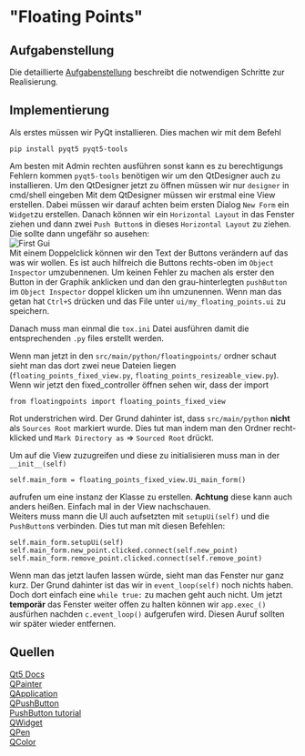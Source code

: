 # "Floating Points"

## Aufgabenstellung
Die detaillierte [Aufgabenstellung](TASK.md) beschreibt die notwendigen Schritte zur Realisierung.

## Implementierung
Als erstes müssen wir PyQt installieren.
Dies machen wir mit dem Befehl
```
pip install pyqt5 pyqt5-tools
```
Am besten mit Admin rechten ausführen sonst kann es zu berechtigungs Fehlern kommen
`pyqt5-tools` benötigen wir um den QtDesigner auch zu installieren.
Um den QtDesigner jetzt zu öffnen müssen wir nur `designer` in cmd/shell eingeben
Mit dem QtDesigner müssen wir erstmal eine View erstellen.
Dabei müssen wir darauf achten beim ersten Dialog `New Form` ein `Widget`zu erstellen.
Danach können wir ein `Horizontal Layout` in das Fenster ziehen und dann
zwei `Push Button`s in dieses `Horizontal Layout` zu ziehen.
Die sollte dann ungefähr so ausehen:  
![First Gui](imgs/FirstGui.jpg)  
Mit einem Doppelclick können wir den Text der Buttons verändern
auf das was wir wollen.
Es ist auch hilfreich die Buttons rechts-oben im `Object Inspector` 
umzubennenen. Um keinen Fehler zu machen als erster den Button
in der Graphik anklicken und dan den grau-hinterlegten `pushButton`
im `Object Inspector` doppel klicken um ihn umzunennen.
Wenn man das getan hat `Ctrl+S` drücken und das File unter `ui/my_floating_points.ui`
zu speichern.

Danach muss man einmal die `tox.ini` Datei ausführen damit die entsprechenden
`.py` files erstellt werden.

Wenn man jetzt in den `src/main/python/floatingpoints/` ordner schaut sieht man
das dort zwei neue Dateien liegen (`floating_points_fixed_view.py`, `floating_points_resizeable_view.py`).
Wenn wir jetzt den fixed_controller öffnen sehen wir, dass der import
```
from floatingpoints import floating_points_fixed_view
``` 
Rot understrichen wird. Der Grund dahinter ist, dass `src/main/python`
**nicht** als `Sources Root` markiert wurde. Dies tut man indem man
den Ordner recht-klicked und `Mark Directory as` => `Sourced Root` drückt.

Um auf die View zuzugreifen und diese zu initialisieren muss man in der `__init__(self)`
```
self.main_form = floating_points_fixed_view.Ui_main_form()
```
aufrufen um eine instanz der Klasse zu erstellen. **Achtung** diese kann auch anders heißen.
Einfach mal in der View nachschauen.  
Weiters muss mann die UI auch aufsetzten mit `setupUi(self)` und die
`PushButton`s verbinden. Dies tut man mit diesen Befehlen:
```
self.main_form.setupUi(self)
self.main_form.new_point.clicked.connect(self.new_point)
self.main_form.remove_point.clicked.connect(self.remove_point)
```

Wenn man das jetzt laufen lassen würde, sieht man das Fenster nur ganz kurz.
Der Grund dahinter ist das wir in `event_loop(self)` noch nichts haben.
Doch dort einfach eine `while true:` zu machen geht auch nicht.
Um jetzt **temporär** das Fenster weiter offen zu halten können
wir `app.exec_()` ausfürhen nachden `c.event_loop()` aufgerufen wird.
Diesen Auruf sollten wir später wieder entfernen.


## Quellen
[Qt5 Docs](http://doc.qt.io/qt-5/)  
[QPainter](http://doc.qt.io/qt-5/qpainter.html#drawEllipse-1)  
[QApplication](http://doc.qt.io/qt-5/qcoreapplication.html#processEvents)  
[QPushButton](http://doc.qt.io/qt-5/qabstractbutton.html#clicked)  
[PushButton tutorial](https://www.tutorialspoint.com/pyqt/pyqt_qpushbutton_widget.htm)  
[QWidget](http://doc.qt.io/qt-5/qwidget.html#paintEvent)  
[QPen](http://doc.qt.io/qt-5/qpen.html#QPen-2)  
[QColor](http://doc.qt.io/qt-5/qcolor.html#QColor-2)  
